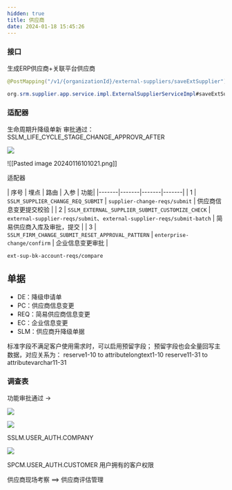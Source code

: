 ```yaml
---
hidden: true
title: 供应商
date: 2024-01-18 15:45:26
---
```



### 接口

生成ERP供应商+关联平台供应商

```java
@PostMapping("/v1/{organizationId}/external-suppliers/saveExtSupplier")

org.srm.supplier.app.service.impl.ExternalSupplierServiceImpl#saveExtSupplier
```

### 适配器

生命周期升降级单新 审批通过：SSLM_LIFE_CYCLE_STAGE_CHANGE_APPROVR_AFTER






















![](https://s3.bmp.ovh/imgs/2024/01/16/ae5ace068be440bf.png)


<!--Upload failed, remote server returned an error: Failed to fetch-->
![[Pasted image 20240116101021.png]]



适配器


| 序号 | 埋点 | 路由 | 入参 | 功能|
|-------|-------|-------|-------|
| 1 | `SSLM_SUPPLIER_CHANGE_REQ_SUBMIT` | `supplier-change-reqs/submit` | 供应商信息变更提交校验 |
| 2 | `SSLM_EXTERNAL_SUPPLIER_SUBMIT_CUSTOMIZE_CHECK` | `external-supplier-reqs/submit`、`external-supplier-reqs/submit-batch` | 简易供应商入库及审批，提交 |
| 3 | `SSLM_FIRM_CHANGE_SUBMIT_RESET_APPROVAL_PATTERN` | `enterprise-change/confirm` | 企业信息变更审批 |



`ext-sup-bk-account-reqs/compare`



## 单据

- DE：降级申请单
- PC：供应商信息变更
- REQ：简易供应商信息变更
- EC：企业信息变更
- SLM：供应商升降级单据

标准字段不满足客户使用需求时，可以启用预留字段；
预留字段也会全量回写主数据，对应关系为：
reserve1-10 to attributelongtext1-10 reserve11-31 to attributevarchar11-31



### 调查表

功能审批通过 -> 



![](https://s3.bmp.ovh/imgs/2024/02/04/b1b928310cfecf7e.png)


![](https://s3.bmp.ovh/imgs/2024/02/04/bcbb0c4e132d56a1.png)


SSLM.USER_AUTH.COMPANY

![](https://s3.bmp.ovh/imgs/2024/02/04/7c650fdd2d4f6148.png)


SPCM.USER_AUTH.CUSTOMER
用户拥有的客户权限



供应商现场考察  ==>  供应商评估管理


